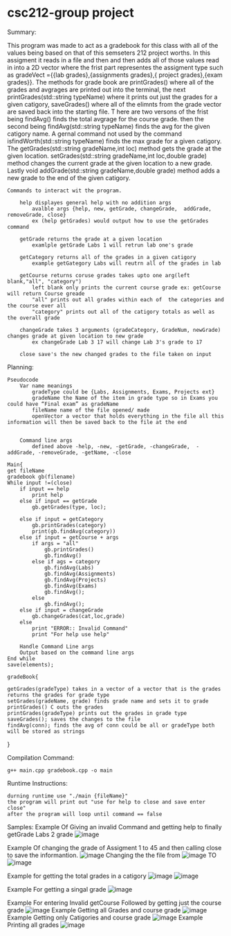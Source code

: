 # csc212-group project
Summary:
	
This program was made to act as a gradebook for this class with all of the values being based on that of this semseters 212 project worths. In this assigment it reads in a file and then and then adds all of those values read in into a 2D vector where the frist part representes the assigment type such as gradeVect ={{lab grades},{assignments grades},{ project grades},{exam grades}}. 
The methods for grade book are printGrades() where all of the grades and avgrages are printed out into the terminal, the next printGrades(std::string typeName) where it prints out just the grades for a given catigory, saveGrades() where all of the elimnts from the grade vector are saved back into the starting file. T
here are two versons of the frist being findAvg() finds the total avgrage for the course grade.  then the second being findAvg(std::string typeName) finds the avg for the given catigory name. A gernal command not used by the command isfindWorth(std::string typeName) finds the max grade for a given catigory. The getGrades(std::string gradeName,int loc) method gets the grade at the given  location.  setGrades(std::string gradeName,int loc,double grade) method changes the current grade at the given location to a new grade. Lastly void addGrade(std::string gradeName,double grade) method adds a new grade to the end of the given catigory. 
	
	Commands to interact wit the program.
 
		help displayes general help with no addition args
			avalble args {help, new, getGrade, changeGrade,  addGrade, removeGrade, close}
			ex (help getGrades) would output how to use the getGrades command

		getGrade returns the grade at a given location
			examlple getGrade Labs 1 will retrun lab one's grade 

		getCategory returns all of the grades in a given catigory 
			example getGategory Labs will reutrn all of the grades in lab

		getCourse returns coruse grades takes upto one arg(left blank,"all", "category")
			left blank only prints the current course grade ex: getCourse will return Course greade
			"all" prints out all grades within each of  the categories and the course ever all
			"category" prints out all of the catigory totals as well as the overall grade 
		 
		changeGrade takes 3 arguments (gradeCategory, GradeNum, newGrade) changes grade at given location to new grade
			ex changeGrade Lab 3 17 will change Lab 3's grade to 17
		
		close save's the new changed grades to the file taken on input
 

		

Planning:	

	Pseudocode
		Var name meanings 
			gradeType could be {Labs, Assignments, Exams, Projects ext}
			gradeName the Name of the item in grade type so in Exams you could have “Final exam” as gradeName
			fileName name of the file opened/ made
			openVector a vector that holds everything in the file all this information will then be saved back to the file at the end


		Command line args
			defined above -help, -new, -getGrade, -changeGrade,  -addGrade, -removeGrade, -getName, -close
			
	Main{
	get fileName
	gradebook gb(filename)	
	While input !=(close)
		if input == help
			print help
		else if input == getGrade
			gb.getGrades(type, loc);
			
		else if input = getCategory
			gb.printGrades(category)
			print(gb.findAvg(category))
		else if input = getCourse + args
			if args = "all"
				gb.printGrades()
				gb.findAvg()
			else if ags = category
				gb.findAvg(Labs)
				gb.findAvg(Assignments)
				gb.findAvg(Projects)
				gb.findAvg(Exams)
				gb.findAvg();
			else
				gb.findAvg();
		else if input = changeGrade
			gb.changeGrades(cat,loc,grade)
		else 
			print "ERROR:: Invalid Command"
			print "For help use help"
		
		Handle Command Line args
		Output based on the command line args 
	End while 
	save(elements);

	gradeBook{

	getGrades(gradeType) takes in a vector of a vector that is the grades returns the grades for grade type 
	setGrades(gradeName, grade) finds grade name and sets it to grade
	printGrades() C outs the grades 
	printGrades(gradeType) prints out the grades in grade type
	saveGrades(); saves the changes to the file
	findAvg(conn); finds the avg of conn could be all or gradeType both will be stored as strings

}

	


Compilation Command:

	g++ main.cpp gradebook.cpp -o main


Runtime Instructions:

	durning runtime use "./main {fileName}" 
	the program will print out "use for help to close and save enter close"
	after the program will loop until command == false 


Samples:
Example Of Giving an invalid Command and getting help to finally getGrade Labs 2 grade
![image](https://user-images.githubusercontent.com/79720949/221473081-832d9aec-7ee0-4375-8d76-bf29460ddf96.png)

Example Of changing the grade of Assigment 1 to 45 and then calling close to save the informantion.
![image](https://user-images.githubusercontent.com/79720949/221474473-84953618-97b4-41e1-b647-c74424e43a5b.png)
Changing the the file from 
![image](https://user-images.githubusercontent.com/79720949/221474542-9d9bf053-63df-43ed-b33b-565194cd6dae.png)
TO
![image](https://user-images.githubusercontent.com/79720949/221474670-1e4fb71e-59eb-4e1a-839b-e934474e8875.png)


Example for getting the total grades in a catigory
![image](https://user-images.githubusercontent.com/79720949/221475534-3bb2977d-1f19-4b45-ac11-61347784a868.png)
![image](https://user-images.githubusercontent.com/79720949/221475614-d99915c5-cc9c-4919-9f56-b21559afbb08.png)

Example For getting a singal grade
![image](https://user-images.githubusercontent.com/79720949/221475723-e398d369-eb65-4fe9-aeaf-8bc7220d05b0.png)

Example For entering Invalid getCourse Followed by getting just the course grade
![image](https://user-images.githubusercontent.com/79720949/221477520-2dfafc0b-d261-4963-b0ae-9a0e86d0821e.png)
Example Getting all Grades and course grade
![image](https://user-images.githubusercontent.com/79720949/221477730-07cb8cf1-5c64-4e21-9ee5-72e0e65ec4d2.png)
Example Getting only Catigories and course grade
![image](https://user-images.githubusercontent.com/79720949/221478205-9594cd7e-36f2-4dc4-93a1-6ebd8f540a6c.png)
Example Printing all grades
![image](https://user-images.githubusercontent.com/79720949/221478287-720f04ea-2212-4511-868a-f7ee7ee67344.png)

